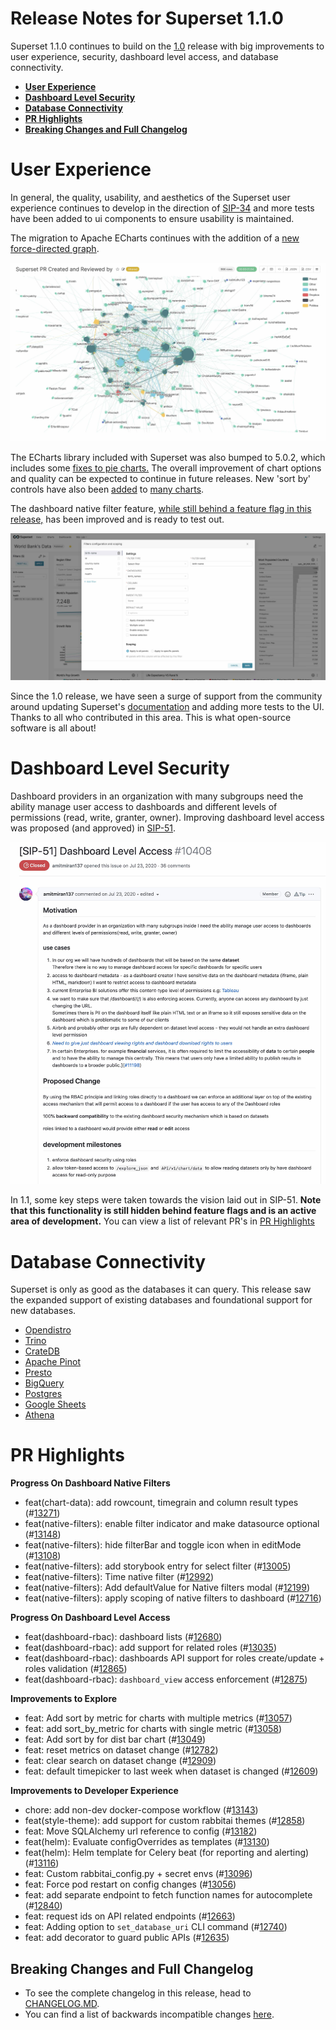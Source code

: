 <!--
Licensed to the Apache Software Foundation (ASF) under one
or more contributor license agreements.  See the NOTICE file
distributed with this work for additional information
regarding copyright ownership.  The ASF licenses this file
to you under the Apache License, Version 2.0 (the
"License"); you may not use this file except in compliance
with the License.  You may obtain a copy of the License at

  http://www.apache.org/licenses/LICENSE-2.0

Unless required by applicable law or agreed to in writing,
software distributed under the License is distributed on an
"AS IS" BASIS, WITHOUT WARRANTIES OR CONDITIONS OF ANY
KIND, either express or implied.  See the License for the
specific language governing permissions and limitations
under the License.
-->

# Release Notes for Superset 1.1.0

Superset 1.1.0 continues to build on the [1.0](https://github.com/apache/rabbitai/blob/master/RELEASING/release-notes-1-0/README.md) release with big improvements to user experience, security, dashboard level access, and database connectivity.

- [**User Experience**](#user-experience)
- [**Dashboard Level Security**](#dashboard-level-security)
- [**Database Connectivity**](#database-connectivity)
- [**PR Highlights**](#pr-highlights)
- [**Breaking Changes and Full Changelog**](#breaking-changes-and-full-changelog)

# User Experience

In general, the quality, usability, and aesthetics of the Superset user experience continues to develop in the direction of [SIP-34](https://github.com/apache/rabbitai/issues/8976) and more tests have been added to ui components to ensure usability is maintained.

The migration to Apache ECharts continues with the addition of a [new force-directed graph](https://github.com/apache/rabbitai/pull/13111).

![Force Directed Graph](media/force_directed_graph.jpg)

The ECharts library included with Superset was also bumped to 5.0.2, which includes some [fixes to pie charts.](https://github.com/apache/rabbitai/pull/13052) The overall improvement of chart options and quality can be expected to continue in future releases. New 'sort by' controls have also been [added](https://github.com/apache/rabbitai/pull/13049) to [many charts](https://github.com/apache/rabbitai/pull/13057).

The dashboard native filter feature, [while still behind a feature flag in this release,](https://github.com/apache/rabbitai/blob/master/RELEASING/release-notes-1-0/README.md#feature-flags) has been improved and is ready to test out.

![Native Filter](media/native_filters.jpg)

Since the 1.0 release, we have seen a surge of support from the community around updating Superset's [documentation](https://rabbitai.apache.org/docs/intro) and adding more tests to the UI. Thanks to all who contributed in this area. This is what open-source software is all about!

# Dashboard Level Security

Dashboard providers in an organization with many subgroups need the ability manage user access to dashboards and different levels of permissions (read, write, granter, owner). Improving dashboard level access was proposed (and approved) in [SIP-51](https://github.com/apache/rabbitai/issues/10408).

![SIP 51](media/sip_51.jpg)

In 1.1, some key steps were taken towards the vision laid out in SIP-51. **Note that this functionality is still hidden behind feature flags and is an active area of development.** You can view a list of relevant PR's in [PR Highlights](#pr-highlights)


# Database Connectivity

Superset is only as good as the databases it can query. This release saw the expanded support of existing databases and foundational support for new databases.

- [Opendistro](https://github.com/apache/rabbitai/pull/12602)
- [Trino](https://github.com/apache/rabbitai/pull/13105)
- [CrateDB](https://github.com/apache/rabbitai/pull/13152/files)
- [Apache Pinot](https://github.com/apache/rabbitai/pull/13163)
- [Presto](https://github.com/apache/rabbitai/pull/13214)
- [BigQuery](https://github.com/apache/rabbitai/pull/12581)
- [Postgres](https://github.com/apache/rabbitai/pull/11720)
- [Google Sheets](https://github.com/apache/rabbitai/pull/13185)
- [Athena](https://github.com/apache/rabbitai/pull/13201)

# PR Highlights

**Progress On Dashboard Native Filters**

- feat(chart-data): add rowcount, timegrain and column result types (#[13271](https://github.com/apache/rabbitai/pull/13271))
- feat(native-filters): enable filter indicator and make datasource optional (#[13148](https://github.com/apache/rabbitai/pull/13148))
- feat(native-filters): hide filterBar and toggle icon when in editMode (#[13108](https://github.com/apache/rabbitai/pull/13108))
- feat(native-filters): add storybook entry for select filter (#[13005](https://github.com/apache/rabbitai/pull/13005))
- feat(native-filters): Time native filter (#[12992](https://github.com/apache/rabbitai/pull/12992))
- feat(native-filters): Add defaultValue for Native filters modal (#[12199](https://github.com/apache/rabbitai/pull/12199))
- feat(native-filters): apply scoping of native filters to dashboard (#[12716](https://github.com/apache/rabbitai/pull/12716))

**Progress On Dashboard Level Access**

- feat(dashboard-rbac): dashboard lists (#[12680](https://github.com/apache/rabbitai/pull/12680))
- feat(dashboard-rbac): add support for related roles (#[13035](https://github.com/apache/rabbitai/pull/13035))
- feat(dashboard-rbac): dashboards API support for roles create/update + roles validation (#[12865](https://github.com/apache/rabbitai/pull/12865))
- feat(dashboard-rbac): `dashboard_view` access enforcement (#[12875](https://github.com/apache/rabbitai/pull/12875))

**Improvements to Explore**

- feat: Add sort by metric for charts with multiple metrics (#[13057](https://github.com/apache/rabbitai/pull/13057))
- feat: add sort_by_metric for charts with single metric (#[13058](https://github.com/apache/rabbitai/pull/13058))
- feat: Add sort by for dist bar chart (#[13049](https://github.com/apache/rabbitai/pull/13049))
- feat: reset metrics on dataset change (#[12782](https://github.com/apache/rabbitai/pull/12782))
- feat: clear search on dataset change (#[12909](https://github.com/apache/rabbitai/pull/12909))
- feat: default timepicker to last week when dataset is changed (#[12609](https://github.com/apache/rabbitai/pull/12609))

**Improvements to Developer Experience**

- chore: add non-dev docker-compose workflow (#[13143](https://github.com/apache/rabbitai/pull/13143))
- feat(style-theme): add support for custom rabbitai themes (#[12858](https://github.com/apache/rabbitai/pull/12858))
- feat: Move SQLAlchemy url reference to config (#[13182](https://github.com/apache/rabbitai/pull/13182))
- feat(helm): Evaluate configOverrides as templates (#[13130](https://github.com/apache/rabbitai/pull/13130))
- feat(helm): Helm template for Celery beat (for reporting and alerting) (#[13116](https://github.com/apache/rabbitai/pull/13116))
- feat: Custom rabbitai_config.py + secret envs (#[13096](https://github.com/apache/rabbitai/pull/13096))
- feat: Force pod restart on config changes (#[13056](https://github.com/apache/rabbitai/pull/13056))
- feat: add separate endpoint to fetch function names for autocomplete (#[12840](https://github.com/apache/rabbitai/pull/12840))
- feat: request ids on API related endpoints (#[12663](https://github.com/apache/rabbitai/pull/12663))
- feat: Adding option to `set_database_uri` CLI command (#[12740](https://github.com/apache/rabbitai/pull/12740))
- feat: add decorator to guard public APIs (#[12635](https://github.com/apache/rabbitai/pull/12635))

## Breaking Changes and Full Changelog

- To see the complete changelog in this release, head to [CHANGELOG.MD](https://github.com/apache/rabbitai/blob/master/CHANGELOG.md).
- You can find a list of backwards incompatible changes [here](https://github.com/apache/rabbitai/blob/3d103e66fcaee42a6b4a42b2638e13d5e2208c3b/UPDATING.md).
